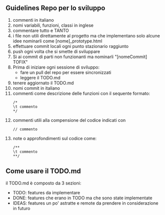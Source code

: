 ## Guidelines Repo per lo sviluppo
1. commenti in italiano
2. nomi variabili, funzioni, classi in inglese
3. commentare tutto e TANTO
4. i file non utili direttamente al progetto ma che implementano solo alcune idee nominarli come [nome]_prototype.html
5. effettuare commit locali ogni punto stazionario raggiunto
6. push ogni volta che si smette di sviluppare
7. Si ai commit di parti non funzionanti ma nominarli "[nomeCommit] TOFIX"
8. Prima di iniziare ogni sessione di sviluppo:
	- fare un pull del repo per essere sincronizzati
	- leggere il TODO.md
9. tenere aggiornato il TODO.md
10. nomi commit in italiano
11. commenti come descrizione delle funzioni con il sequente formato:
	```
	/*
	\t commento
	*/
	```
12. commenti utili alla compensione del codice indicati con 
	```
	// commento
	```
13. note o approfondimenti sul codice come:
	```
	/**
	\t commento
	**/
	```

## Come usare il TODO.md

il TODO.md è composto da 3 sezioni:
- TODO: features da implementare
- DONE: features che erano in TODO ma che sono state implementate
- IDEAS: features un po' astratte e remote da prendere in considerazione in futuro